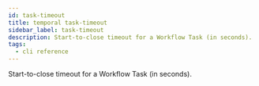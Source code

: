 ```yaml
---
id: task-timeout
title: temporal task-timeout
sidebar_label: task-timeout
description: Start-to-close timeout for a Workflow Task (in seconds).
tags:
  - cli reference
---
```


Start-to-close timeout for a Workflow Task (in seconds).
